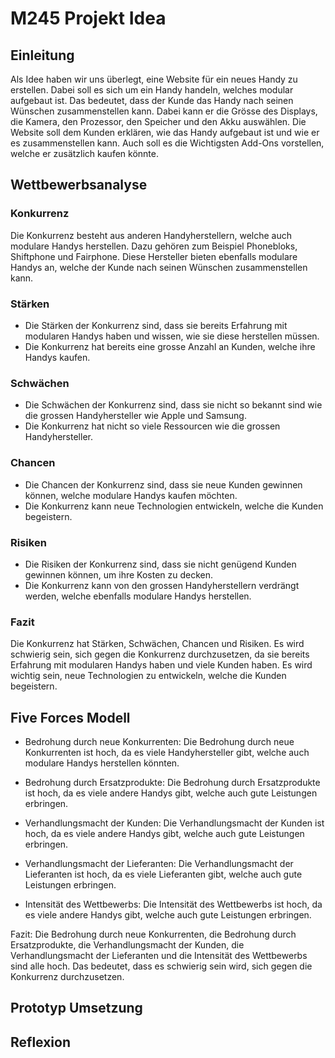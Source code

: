 # M245 Projekt Idea

## Einleitung
Als Idee haben wir uns überlegt, eine Website für ein neues Handy zu erstellen. Dabei soll es sich um ein Handy handeln, welches modular aufgebaut ist. Das bedeutet, dass der Kunde das Handy nach seinen Wünschen zusammenstellen kann. Dabei kann er die Grösse des Displays, die Kamera, den Prozessor, den Speicher und den Akku auswählen. Die Website soll dem Kunden erklären, wie das Handy aufgebaut ist und wie er es zusammenstellen kann. Auch soll es die Wichtigsten Add-Ons vorstellen, welche er zusätzlich kaufen könnte.


## Wettbewerbsanalyse
### Konkurrenz
Die Konkurrenz besteht aus anderen Handyherstellern, welche auch modulare Handys herstellen. Dazu gehören zum Beispiel Phonebloks, Shiftphone und Fairphone. Diese Hersteller bieten ebenfalls modulare Handys an, welche der Kunde nach seinen Wünschen zusammenstellen kann.

### Stärken
- Die Stärken der Konkurrenz sind, dass sie bereits Erfahrung mit modularen Handys haben und wissen, wie sie diese herstellen müssen.
- Die Konkurrenz hat bereits eine grosse Anzahl an Kunden, welche ihre Handys kaufen.

### Schwächen
- Die Schwächen der Konkurrenz sind, dass sie nicht so bekannt sind wie die grossen Handyhersteller wie Apple und Samsung.
- Die Konkurrenz hat nicht so viele Ressourcen wie die grossen Handyhersteller.

### Chancen
- Die Chancen der Konkurrenz sind, dass sie neue Kunden gewinnen können, welche modulare Handys kaufen möchten.
- Die Konkurrenz kann neue Technologien entwickeln, welche die Kunden begeistern.

### Risiken
- Die Risiken der Konkurrenz sind, dass sie nicht genügend Kunden gewinnen können, um ihre Kosten zu decken.
- Die Konkurrenz kann von den grossen Handyherstellern verdrängt werden, welche ebenfalls modulare Handys herstellen.

### Fazit
Die Konkurrenz hat Stärken, Schwächen, Chancen und Risiken. Es wird schwierig sein, sich gegen die Konkurrenz durchzusetzen, da sie bereits Erfahrung mit modularen Handys haben und viele Kunden haben. Es wird wichtig sein, neue Technologien zu entwickeln, welche die Kunden begeistern.

## Five Forces Modell
- Bedrohung durch neue Konkurrenten: Die Bedrohung durch neue Konkurrenten ist hoch, da es viele Handyhersteller gibt, welche auch modulare Handys herstellen könnten.

- Bedrohung durch Ersatzprodukte: Die Bedrohung durch Ersatzprodukte ist hoch, da es viele andere Handys gibt, welche auch gute Leistungen erbringen.

- Verhandlungsmacht der Kunden: Die Verhandlungsmacht der Kunden ist hoch, da es viele andere Handys gibt, welche auch gute Leistungen erbringen.

- Verhandlungsmacht der Lieferanten: Die Verhandlungsmacht der Lieferanten ist hoch, da es viele Lieferanten gibt, welche auch gute Leistungen erbringen.

- Intensität des Wettbewerbs: Die Intensität des Wettbewerbs ist hoch, da es viele andere Handys gibt, welche auch gute Leistungen erbringen.

Fazit: Die Bedrohung durch neue Konkurrenten, die Bedrohung durch Ersatzprodukte, die Verhandlungsmacht der Kunden, die Verhandlungsmacht der Lieferanten und die Intensität des Wettbewerbs sind alle hoch. Das bedeutet, dass es schwierig sein wird, sich gegen die Konkurrenz durchzusetzen.

## Prototyp Umsetzung

## Reflexion
